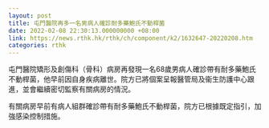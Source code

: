 ```yaml
---
layout: post
title: 屯門醫院再多一名男病人確診耐多藥鮑氏不動桿菌
date: 2022-02-08 22:30:13.000000000 +08:00
link: https://news.rthk.hk/rthk/ch/component/k2/1632647-20220208.htm
categories: rthk
---
```


屯門醫院矯形及創傷科（骨科）病房再發現一名68歲男病人確診帶有耐多藥鮑氏不動桿菌，他早前因自身疾病離世。院方已將個案呈報醫管局及衞生防護中心跟進，並會繼續密切監察有關病房的情況。
 
有關病房早前有病人組群確診帶有耐多藥鮑氏不動桿菌，院方已根據既定指引，加強感染控制措施。
